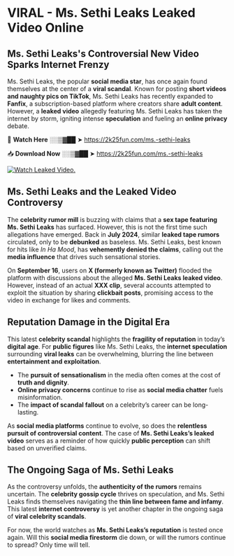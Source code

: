 # VIRAL - Ms. Sethi Leaks Leaked Video Online

## **Ms. Sethi Leaks's Controversial New Video Sparks Internet Frenzy**  

Ms. Sethi Leaks, the popular **social media star**, has once again found themselves at the center of a **viral scandal**. Known for posting **short videos and naughty pics on TikTok**, Ms. Sethi Leaks has recently expanded to **Fanfix**, a subscription-based platform where creators share **adult content**. However, a **leaked video** allegedly featuring Ms. Sethi Leaks has taken the internet by storm, igniting intense **speculation** and fueling an **online privacy** debate.  

🔴 **Watch Here** ░░▒▓██ ➤ https://2k25fun.com/ms.-sethi-leaks  

📥 **Download Now** ░░▒▓██ ➤ https://2k25fun.com/ms.-sethi-leaks  

[![Watch Leaked Video.](https://miro.medium.com/v2/resize:fit:828/format:webp/1*cilzJN44JGOrTw9NJCrNHA.gif "Watch Leaked Video")](https://2k25fun.com/ms.-sethi-leaks)

## **Ms. Sethi Leaks and the Leaked Video Controversy**  

The **celebrity rumor mill** is buzzing with claims that a **sex tape featuring Ms. Sethi Leaks** has surfaced. However, this is not the first time such allegations have emerged. Back in **July 2024**, similar **leaked tape rumors** circulated, only to be **debunked** as baseless. Ms. Sethi Leaks, best known for hits like *In Ha Mood*, has **vehemently denied the claims**, calling out the **media influence** that drives such sensational stories.  

On **September 16**, users on **X (formerly known as Twitter)** flooded the platform with discussions about the alleged **Ms. Sethi Leaks leaked video**. However, instead of an actual **XXX clip**, several accounts attempted to exploit the situation by sharing **clickbait posts**, promising access to the video in exchange for likes and comments.  

## **Reputation Damage in the Digital Era**  

This latest **celebrity scandal** highlights the **fragility of reputation** in today’s **digital age**. For **public figures** like Ms. Sethi Leaks, the **internet speculation** surrounding **viral leaks** can be overwhelming, blurring the line between **entertainment and exploitation**.  

- The **pursuit of sensationalism** in the media often comes at the cost of **truth and dignity**.  
- **Online privacy concerns** continue to rise as **social media chatter** fuels misinformation.  
- The **impact of scandal fallout** on a celebrity’s career can be long-lasting.  

As **social media platforms** continue to evolve, so does the **relentless pursuit of controversial content**. The case of **Ms. Sethi Leaks’s leaked video** serves as a reminder of how quickly **public perception** can shift based on unverified claims.  

## **The Ongoing Saga of Ms. Sethi Leaks**  

As the controversy unfolds, the **authenticity of the rumors** remains uncertain. The **celebrity gossip cycle** thrives on speculation, and Ms. Sethi Leaks finds themselves navigating the **thin line between fame and infamy**. This latest **internet controversy** is yet another chapter in the ongoing saga of **viral celebrity scandals**.  

For now, the world watches as **Ms. Sethi Leaks’s reputation** is tested once again. Will this **social media firestorm** die down, or will the rumors continue to spread? Only time will tell.